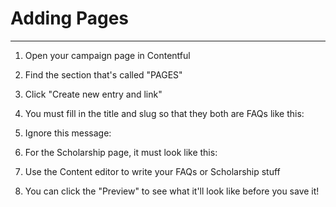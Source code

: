 # Adding Pages
***

1. Open your campaign page in Contentful

2. Find the section that's called "PAGES"

3. Click "Create new entry and link"

4. You must fill in the title and slug so that they both are FAQs like this:


6. Ignore this message:


7. For the Scholarship page, it must look like this:

8. Use the Content editor to write your FAQs or Scholarship stuff


9. You can click the "Preview" to see what it'll look like before you save it!
